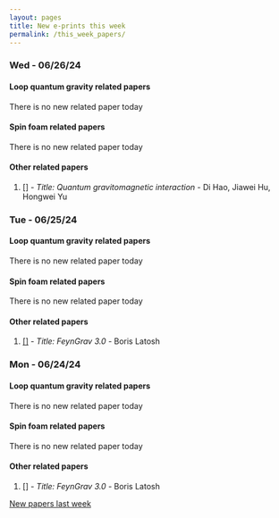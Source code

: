 ```yaml
---
layout: pages
title: New e-prints this week
permalink: /this_week_papers/
---
```




### Wed - 06/26/24

#### Loop quantum gravity related papers

There is no new related paper today 

#### Spin foam related papers

There is no new related paper today 



#### Other related papers

1. [[]](https://arxiv.org/abs/) - *Title:
          Quantum gravitomagnetic interaction* - Di Hao, Jiawei Hu, Hongwei Yu



### Tue - 06/25/24

#### Loop quantum gravity related papers

There is no new related paper today 

#### Spin foam related papers

There is no new related paper today 



#### Other related papers

1. [[]](https://arxiv.org/abs/) - *Title:
          FeynGrav 3.0* - Boris Latosh



### Mon - 06/24/24

#### Loop quantum gravity related papers

There is no new related paper today 

#### Spin foam related papers

There is no new related paper today 



#### Other related papers

1. [[]](https://arxiv.org/abs/) - *Title:
          FeynGrav 3.0* - Boris Latosh






[New papers last week]({{site.url}}/archived/weekly/pre-prints/2024/06/24/archived_weekly_papers.html)